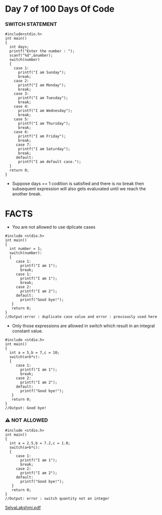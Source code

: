 # Day 7 of 100 Days Of Code
### SWITCH STATEMENT
```
#include<stdio.h>
int main()
{
  int days;
  printf("Enter the number : ");
  scanf("%d",&number);
  switch(number)
  {
    case 1:
      printf("I am Sunday");
      break;
    case 2:
      printf("I am Monday");
      break;
    case 3:
      printf("I am Tuesday");
      break;
    case 4:
      printf("I am Wednesday");
      break;
    case 5:
      printf("I am Thursday");
      break;
    case 6:
      printf("I am Friday");
      break;
     case 7:
      printf("I am Saturday");
      break;
     default: 
      printf("I am default case.");
  }
  return 0;
}
```
- Suppose days == 1 codition is satisfied and there is no break then subsequent expression will also gets evaluvated until we reach the another break.
# FACTS
- You are not allowed to use dplicate cases
```
#include <stdio.h>
int main()
{
  int number = 1;
  switch(number):
  {
     case 1:
       printf("I am 1");
       break;
     case 1:
       printf("I am 1");
       break;
     case 2:
       printf("I am 2");
     default:
       printf("Good bye!");
   }  
   return 0;
}
//Output:error : duplicate case value and error : previously used here
```
- Only those expressions are allowed in switch which result in an integral constant value.
```
#include <stdio.h>
int main()
{ 
  int a = 5,b = 7,c = 10;
  switch(a+b*c):
  {
     case 1:
       printf("I am 1");
       break;
     case 2:
       printf("I am 2");
     default:
       printf("Good bye!");
   }  
   return 0;
}
//Output: Good bye!
```
### ⚠️ NOT ALLOWED 
```
#include <stdio.h>
int main()
{ 
  int a = 2.5,b = 7.2,c = 1.0;
  switch(a+b*c):
  {
     case 1:
       printf("I am 1");
       break;
     case 2:
       printf("I am 2");
     default:
       printf("Good bye!");
   }  
   return 0;
}
//Output: error : switch quantity not an integer
```
[SelvaLakshmi.pdf](https://github.com/SelvaLakshmiSV/Day-7-of-100-Days-Of-Code/files/6370221/SelvaLakshmi.pdf)
